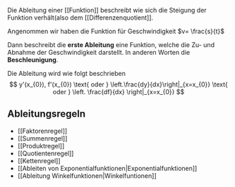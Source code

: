 Die Ableitung einer [[Funktion]] beschreibt wie sich die Steigung der Funktion verhält(also dem [[Differenzenquotient]].

Angenommen wir haben die Funktion für Geschwindigkeit $v= \frac{s}{t}$ 

Dann beschreibt die **erste Ableitung** eine Funktion, welche die Zu- und Abnahme der Geschwindigkeit darstellt. In anderen Worten die **Beschleunigung**.

Die Ableitung wird wie folgt beschrieben
$$
y'(x_{0}), f'(x_{0}) \text{ oder } \left.\frac{dy}{dx}\right|_{x=x_{0}} \text{ oder } \left. \frac{df}{dx} \right|_{x=x_{0}}
$$

## Ableitungsregeln
- [[Faktorenregel]]
- [[Summenregel]]
- [[Produktregel]]
- [[Quotientenregel]]
- [[Kettenregel]]
- [[Ableiten von Exponentialfunktionen|Exponentialfunktionen]]
- [[Ableitung Winkelfunktionen|Winkelfuntionen]]
